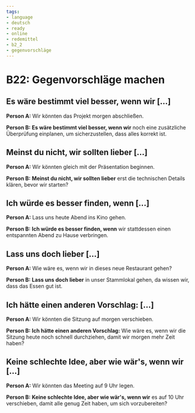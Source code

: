 ```yaml
---
tags:
- language
- deutsch
- ready
- online
- redemittel
- b2_2
- gegenvorschläge
---
```


# B22: Gegenvorschläge machen

## Es wäre bestimmt viel besser, wenn wir [...]

__Person A:__ Wir könnten das Projekt morgen abschließen.

__Person B:__ __Es wäre bestimmt viel besser, wenn wir__ noch eine zusätzliche Überprüfung einplanen, um sicherzustellen, dass alles korrekt ist.

## Meinst du nicht, wir sollten lieber [...]

__Person A:__ Wir könnten gleich mit der Präsentation beginnen.

__Person B:__ __Meinst du nicht, wir sollten lieber__ erst die technischen Details klären, bevor wir starten?

## Ich würde es besser finden, wenn [...]

__Person A:__ Lass uns heute Abend ins Kino gehen.

__Person B:__ __Ich würde es besser finden, wenn__ wir stattdessen einen entspannten Abend zu Hause verbringen.

## Lass uns doch lieber [...]

__Person A:__ Wie wäre es, wenn wir in dieses neue Restaurant gehen?

__Person B:__ __Lass uns doch lieber__ in unser Stammlokal gehen, da wissen wir, dass das Essen gut ist.

## Ich hätte einen anderen Vorschlag: [...]

__Person A:__ Wir könnten die Sitzung auf morgen verschieben.

__Person B:__ __Ich hätte einen anderen Vorschlag:__ Wie wäre es, wenn wir die Sitzung heute noch schnell durchziehen, damit wir morgen mehr Zeit haben?

## Keine schlechte Idee, aber wie wär's, wenn wir [...]

__Person A:__ Wir könnten das Meeting auf 9 Uhr legen.

__Person B:__ __Keine schlechte Idee, aber wie wär's, wenn wir__ es auf 10 Uhr verschieben, damit alle genug Zeit haben, um sich vorzubereiten?
